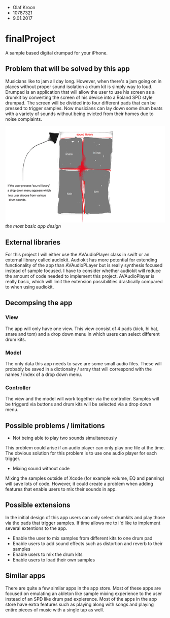 - Olaf Kroon
- 10787321
- 9.01.2017


# finalProject
A sample based digital drumpad for your iPhone. 

## Problem that will be solved by this app
Musicians like to jam all day long. However, when there's a jam going on in places without proper sound isolation a drum kit is simply way to loud. Drumpad is an application that will allow the user to use his screen as a drumkit by converting the screen of his device into a Roland SPD style drumpad. The screen will be divided into four different pads that can be pressed to trigger samples. Now musicians can lay down some drum beats with a variety of sounds without being evicted from their homes due to noise complaints. 

![](doc/sketch.png)
_the most basic app design_

## External libraries

For this project I will either use the AVAudioPlayer class in swift or an external library called audiokit. Audiokit has more potential for extending functionality of the app than AVAudioPLayer but is really synthesis focused instead of sample focused. I have to consider whether audiokit will reduce the amount of code needed to implement this project. AVAudioPlayer is really basic, which will limit the extension possibilities drastically compared to when using audiokit. 

## Decompsing the app

### View

The app will only have one view. This view consist of 4 pads (kick, hi hat, snare and tom) and a drop down menu in which users can select different drum kits. 

### Model

The only data this app needs to save are some small audio files. These will probably be saved in a dictionairy / array that will correspond with the names / index of a drop down menu.

### Controller

The view and the model will work together via the controller. Samples will be triggerd via buttons and drum kits will be selected via a drop down menu. 

## Possible problems / limitations

- Not being able to play two sounds simultaneously

This problem could arise if an audio player can only play one file at the time. The obvious solution for this problem is to use one audio player for each trigger.

- Mixing sound without code

Mixing the samples outside of Xcode (for example volume, EQ and panning) will save lots of code. However, it could create a problem when adding features that enable users to mix their sounds in app.

## Possible extensions

In the initial design of this app users can only select drumkits and play those via the pads that trigger samples. If time allows me to i'd like to implement several extentions to the app.

- Enable the user to mix samples from different kits to one drum pad
- Enable users to add sound effects such as distortion and reverb to their samples
- Enable users to mix the drum kits
- Enable users to load their own samples

## Similar apps

There are quite a few similar apps in the app store. Most of these apps are focused on emulating an ableton like sample mixing experience to the user instead of an SPD like drum pad expierence. Most of the apps in the app store have extra features such as playing along with songs and playing entire pieces of music with a single tap as well.
